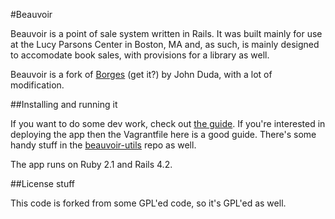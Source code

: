 #Beauvoir

Beauvoir is a point of sale system written in Rails. It was built mainly
for use at the Lucy Parsons Center in Boston, MA and, as such, is mainly
designed to accomodate book sales, with provisions for a library as well.

Beauvoir is a fork of [Borges](https://github.com/johm/borges) (get it?)
by John Duda, with a lot of modification.

##Installing and running it

If you want to do some dev work, check out [the
guide](docs/DEVELOPMENT.md). If you're interested in deploying the app
then the Vagrantfile here is a good guide. There's some handy stuff in the
[beauvoir-utils](https://github.com/aliceriot/beauvoir-utils) repo as
well.

The app runs on Ruby 2.1 and Rails 4.2.

##License stuff

This code is forked from some GPL'ed code, so it's GPL'ed as well.
